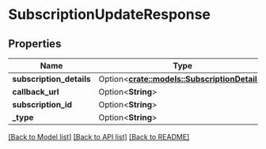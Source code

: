 # SubscriptionUpdateResponse

## Properties

Name | Type | Description | Notes
------------ | ------------- | ------------- | -------------
**subscription_details** | Option<[**crate::models::SubscriptionDetails**](SubscriptionDetails.md)> |  | [optional]
**callback_url** | Option<**String**> |  | [optional]
**subscription_id** | Option<**String**> |  | [optional]
**_type** | Option<**String**> |  | [optional]

[[Back to Model list]](../README.md#documentation-for-models) [[Back to API list]](../README.md#documentation-for-api-endpoints) [[Back to README]](../README.md)


